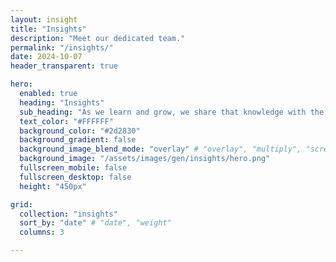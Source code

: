 ```yaml
---
layout: insight
title: "Insights"
description: "Meet our dedicated team."
permalink: "/insights/"
date: 2024-10-07
header_transparent: true

hero:
  enabled: true
  heading: "Insights"
  sub_heading: "As we learn and grow, we share that knowledge with the world"
  text_color: "#FFFFFF"
  background_color: "#2d2830"
  background_gradient: false
  background_image_blend_mode: "overlay" # "overlay", "multiply", "screen"
  background_image: "/assets/images/gen/insights/hero.png"
  fullscreen_mobile: false
  fullscreen_desktop: false
  height: "450px"

grid:
  collection: "insights"
  sort_by: "date" # "date", "weight"
  columns: 3

---
```

